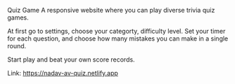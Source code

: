 Quiz Game
A responsive website where you can play diverse trivia quiz games.

At first go to settings, choose your categorty, difficulty level. Set your timer for each question, and choose how many mistakes you can make in a single round.

Start play and beat your own score records.

Link: https://nadav-av-quiz.netlify.app
